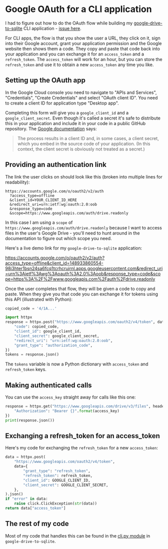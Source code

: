 # Google OAuth for a CLI application

I had to figure out how to do the OAuth flow while building my [google-drive-to-sqlite](https://github.com/simonw/google-drive-to-sqlite) CLI application - [issue here](https://github.com/simonw/google-drive-to-sqlite/issues/2).

For CLI apps, the flow is that you show the user a URL, they click on it, sign into their Google account, grant your application permission and the Google website then shows them a code. They copy and paste that code back into your application and you can exchange it for an `access_token` and a `refresh_token`. The `access_token` will work for an hour, but you can store the `refresh_token` and use it to obtain a new `access_token` any time you like.

## Setting up the OAuth app

In the Google Cloud console you need to navigate to "APIs and Services", "Credentials", "Create Credentials" and select "OAuth client ID". You need to create a client ID for application type "Desktop app".

Completing this form will give you a `google_client_id` and a `google_client_secret`. Even though it's called a secret it's safe to distribute this in your application and include it in your code in a public GitHub repository. The [Google documentation](https://developers.google.com/identity/protocols/oauth2#installed) says:

> The process results in a client ID and, in some cases, a client secret, which you embed in the source code of your application. (In this context, the client secret is obviously not treated as a secret.)

## Providing an authentication link

The link the user clicks on should look like this (broken into multiple lines for readability):

    https://accounts.google.com/o/oauth2/v2/auth
      ?access_type=offline
      &client_id=YOUR_CLIENT_ID_HERE
      &redirect_uri=urn:ietf:wg:oauth:2.0:oob
      &response_type=code
      &scope=https://www.googleapis.com/auth/drive.readonly

In this case I am using a `scope` of `https://www.googleapis.com/auth/drive.readonly` because I want to access files in the user's Google Drive - you'll need to hunt around in the documentation to figure out which scope you need.

Here's a live demo link for my `google-drive-to-sqlite` application:

https://accounts.google.com/o/oauth2/v2/auth?access_type=offline&client_id=148933860554-98i3hter1bsn24sa6fcq1tcrhcrujrnl.apps.googleusercontent.com&redirect_uri=urn%3Aietf%3Awg%3Aoauth%3A2.0%3Aoob&response_type=code&scope=https%3A%2F%2Fwww.googleapis.com%2Fauth%2Fdrive.readonly

Once the user completes that flow, they will be given a code to copy and paste. When they give you that code you can exchange it for tokens using this API (illustrated with Python):

```python
copied_code = '4/1A...'

import httpx
response = httpx.post("https://www.googleapis.com/oauth2/v4/token", data={
    "code": copied_code,
    "client_id": google_client_id,
    "client_secret": google_client_secret,
    "redirect_uri": "urn:ietf:wg:oauth:2.0:oob",
    "grant_type": "authorization_code",
})
tokens = response.json()
```
The `tokens` variable is now a Python dictionary with `access_token` and `refresh_token` keys.

## Making authenticated calls

You can use the `access_key` straight away for calls like this one:

```python
response = httpx.get("https://www.googleapis.com/drive/v3/files", headers={
    "Authorization": "Bearer {}".format(access_key)
})
print(response.json())
```

## Exchanging a refresh_token for an access_token

Here's my code for exchanging the `refresh_token` for a new `access_token`:

```python
data = httpx.post(
    "https://www.googleapis.com/oauth2/v4/token",
    data={
        "grant_type": "refresh_token",
        "refresh_token": refresh_token,
        "client_id": GOOGLE_CLIENT_ID,
        "client_secret": GOOGLE_CLIENT_SECRET,
    },
).json()
if "error" in data:
    raise click.ClickException(str(data))
return data["access_token"]
```
## The rest of my code

Most of my code that handles this can be found in the [cli.py module](https://github.com/simonw/google-drive-to-sqlite/blob/9377505af30366d57adafd1aa7846a2a6f4e990a/google_drive_to_sqlite/cli.py) in `google-drive-to-sqlite`.
